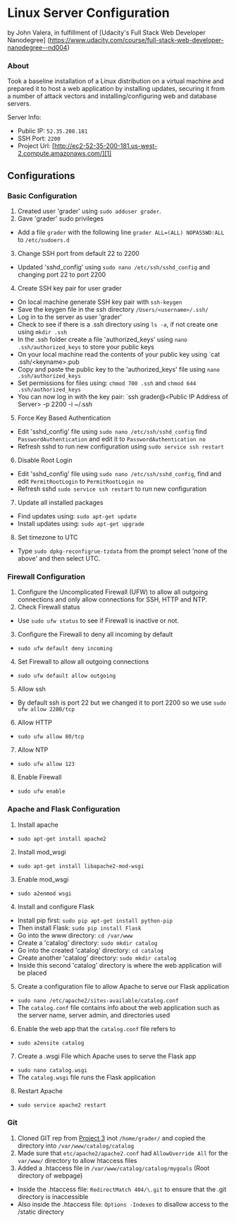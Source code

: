 Linux Server Configuration
=====================
by John Valera, in fulfillment of [Udacity's Full Stack Web Developer Nanodegree]
 (https://www.udacity.com/course/full-stack-web-developer-nanodegree--nd004)


### About
Took a baseline installation of a Linux distribution on a virtual machine and prepared it to host a web application by installing updates, securing it from a number of attack vectors and installing/configuring web and database servers.

Server Info:
- Public IP: `52.35.200.181`
- SSH Port: `2200`
- Project Url: [http://ec2-52-35-200-181.us-west-2.compute.amazonaws.com/][1]

## Configurations

### Basic Configuration

1. Created user 'grader' using `sudo adduser grader`.
2. Gave 'grader' sudo privileges
  - Add a file `grader` with the following line `grader ALL=(ALL) NOPASSWD:ALL` to `/etc/sudoers.d`
3. Change SSH port from default 22 to 2200
  - Updated 'sshd_config' using `sudo nano /etc/ssh/sshd_config` and changing port 22 to port 2200
4. Create SSH key pair for user grader
  - On local machine generate SSH key pair with `ssh-keygen`
  - Save the keygen file in the ssh directory `/Users/<username>/.ssh/`
  - Log in to the server as user 'grader'
  - Check to see if there is a .ssh directory using `ls -a`, if not create one using `mkdir .ssh`
  - In the .ssh folder create a file 'authorized_keys' using `nano .ssh/authorized_keys` to store your public keys
  - On your local machine read the contents of your public key using `cat .ssh/\<keyname\>.pub
  - Copy and paste the public key to the 'authorized_keys' file using `nano .ssh/authorized_keys`
  - Set permissions for files using: `chmod 700 .ssh` and `chmod 644 .ssh/authorized_keys`
  - You can now log in with the key pair: `ssh grader@\<Public IP Address of Server\> -p 2200 -i ~/.ssh
5. Force Key Based Authentication
  - Edit 'sshd_config' file using `sudo nano /etc/ssh/sshd_config` find `PasswordAuthentication` and edit it to `PasswordAuthentication no`
  - Refresh sshd to run new configuration using `sudo service ssh restart`
6. Disable Root Login
  - Edit 'sshd_config' file using `sudo nano /etc/ssh/sshd_config`, find and edit `PermitRootLogin` to `PermitRootLogin no`
  - Refresh sshd `sudo service ssh restart` to run new configuration
7. Update all installed packages
  - Find updates using: `sudo apt-get update`
  - Install updates using: `sudo apt-get upgrade`
8. Set timezone to UTC
  - Type `sudo dpkg-reconfigrue-tzdata` from the prompt select 'none of the above' and then select UTC.

### Firewall Configuration

1. Configure the Uncomplicated Firewall (UFW) to allow all outgoing connections and only allow connections for SSH, HTTP and NTP.
2. Check Firewall status 
  - Use `sudo ufw status` to see if Firewall is inactive or not.
3. Configure the Firewall to deny all incoming by default
  - `sudo ufw default deny incoming`
4. Set Firewall to allow all outgoing connections
  - `sudo ufw default allow outgoing`
5. Allow ssh
  - By default ssh is port 22 but we changed it to port 2200 so we use `sudo ufw allow 2200/tcp`
6. Allow HTTP
  - `sudo ufw allow 80/tcp`
7. Allow NTP
  - `sudo ufw allow 123`
8. Enable Firewall
  - `sudo ufw enable`
 
### Apache and Flask Configuration

1. Install apache
  - `sudo apt-get install apache2` 
2. Install mod_wsgi
  - `sudo apt-get install libapache2-mod-wsgi`
3. Enable mod_wsgi
  - `sudo a2enmod wsgi`
4. Install and configure Flask
  - Install pip first: `sudo pip apt-get install python-pip`
  - Then install Flask: `sudo pip install Flask`
  - Go into the www directory: `cd /var/www`
  - Create a 'catalog' directory: `sudo mkdir catalog`
  - Go into the created 'catalog' directory: `cd catalog`
  - Create another 'catalog' directory: `sudo mkdir catalog`
  - Inside this second 'catalog' directory is where the web application will be placed
5. Create a configuration file to allow Apache to serve our Flask application
  - `sudo nano /etc/apache2/sites-available/catalog.conf`
  - The `catalog.conf` file contains info about the web application such as the server name, server admin, and directories used
6. Enable the web app that the `catalog.conf` file refers to
  - `sudo a2ensite catalog`
7. Create a .wsgi File which Apache uses to serve the Flask app
  - `sudo nano catalog.wsgi`
  - The `catalog.wsgi` file runs the Flask application
8. Restart Apache
  - `sudo service apache2 restart`

### Git
1. Cloned GIT rep from [Project 3][2] inot `/home/grader/` and copied the directory into `/var/www/catalog/catalog`
2. Made sure that `etc/apache2/apache2.conf` had `AllowOverride All` for the `var/www/` directory to allow htaccess files
3. Added a .htaccess file in `/var/www/catalog/catalog/mygoals` (Root directory of webpage)
  - Inside the .htaccess file: `RedirectMatch 404/\.git` to ensure that the .git directory is inaccessible
  - Also inside the .htaccess file: `Options -Indexes` to disallow access to the /static directory

[1]: [http://ec2-52-35-200-181.us-west-2.compute.amazonaws.com/]
[2]: [https://github.com/jdvalera/Udacity-Full-Stack/tree/master/Project3]
